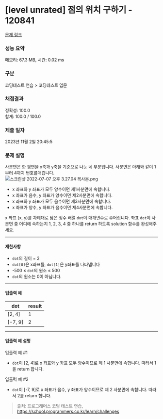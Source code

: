# [level unrated] 점의 위치 구하기 - 120841 

[문제 링크](https://school.programmers.co.kr/learn/courses/30/lessons/120841) 

### 성능 요약

메모리: 67.3 MB, 시간: 0.02 ms

### 구분

코딩테스트 연습 > 코딩테스트 입문

### 채점결과

정확성: 100.0<br/>합계: 100.0 / 100.0

### 제출 일자

2023년 11월 2일 20:45:5

### 문제 설명

<p style="user-select: auto;">사분면은 한 평면을 x축과 y축을 기준으로 나눈 네 부분입니다. 사분면은 아래와 같이 1부터 4까지 번호를매깁니다.<br style="user-select: auto;">
<img src="https://grepp-programmers.s3.ap-northeast-2.amazonaws.com/files/production/b58d4788-42fa-44fa-af50-481907e65473/%E1%84%89%E1%85%B3%E1%84%8F%E1%85%B3%E1%84%85%E1%85%B5%E1%86%AB%E1%84%89%E1%85%A3%E1%86%BA%202022-07-07%20%E1%84%8B%E1%85%A9%E1%84%92%E1%85%AE%203.27.04%20%E1%84%87%E1%85%A9%E1%86%A8%E1%84%89%E1%85%A1%E1%84%87%E1%85%A9%E1%86%AB.png" title="" alt="스크린샷 2022-07-07 오후 3.27.04 복사본.png" style="user-select: auto;"></p>

<ul style="user-select: auto;">
<li style="user-select: auto;">x 좌표와 y 좌표가 모두 양수이면 제1사분면에 속합니다.</li>
<li style="user-select: auto;">x 좌표가 음수, y 좌표가 양수이면 제2사분면에 속합니다.</li>
<li style="user-select: auto;">x 좌표와 y 좌표가 모두 음수이면 제3사분면에 속합니다.</li>
<li style="user-select: auto;">x 좌표가 양수, y 좌표가 음수이면 제4사분면에 속합니다.</li>
</ul>

<p style="user-select: auto;">x  좌표 (x, y)를 차례대로 담은 정수 배열 <code style="user-select: auto;">dot</code>이 매개변수로 주어집니다. 좌표 <code style="user-select: auto;">dot</code>이 사분면 중 어디에 속하는지 1, 2, 3, 4 중 하나를 return 하도록 solution 함수를 완성해주세요.</p>

<hr style="user-select: auto;">

<h4 style="user-select: auto;">제한사항</h4>

<ul style="user-select: auto;">
<li style="user-select: auto;"><code style="user-select: auto;">dot</code>의 길이 = 2</li>
<li style="user-select: auto;"><code style="user-select: auto;">dot[0]</code>은 x좌표를, <code style="user-select: auto;">dot[1]</code>은 y좌표를 나타냅니다</li>
<li style="user-select: auto;">-500 ≤ <code style="user-select: auto;">dot</code>의 원소 ≤ 500</li>
<li style="user-select: auto;"><code style="user-select: auto;">dot</code>의 원소는 0이 아닙니다. </li>
</ul>

<hr style="user-select: auto;">

<h4 style="user-select: auto;">입출력 예</h4>
<table class="table" style="user-select: auto;">
        <thead style="user-select: auto;"><tr style="user-select: auto;">
<th style="user-select: auto;">dot</th>
<th style="user-select: auto;">result</th>
</tr>
</thead>
        <tbody style="user-select: auto;"><tr style="user-select: auto;">
<td style="user-select: auto;">[2, 4]</td>
<td style="user-select: auto;">1</td>
</tr>
<tr style="user-select: auto;">
<td style="user-select: auto;">[-7, 9]</td>
<td style="user-select: auto;">2</td>
</tr>
</tbody>
      </table>
<hr style="user-select: auto;">

<h4 style="user-select: auto;">입출력 예 설명</h4>

<p style="user-select: auto;">입출력 예 #1</p>

<ul style="user-select: auto;">
<li style="user-select: auto;"><code style="user-select: auto;">dot</code>이 [2, 4]로 x 좌표와 y 좌표 모두 양수이므로 제 1 사분면에 속합니다. 따라서 1을 return 합니다.</li>
</ul>

<p style="user-select: auto;">입출력 예 #2</p>

<ul style="user-select: auto;">
<li style="user-select: auto;"><code style="user-select: auto;">dot</code>이 [-7, 9]로 x 좌표가 음수, y 좌표가 양수이므로 제 2 사분면에 속합니다. 따라서 2를 return 합니다.</li>
</ul>


> 출처: 프로그래머스 코딩 테스트 연습, https://school.programmers.co.kr/learn/challenges